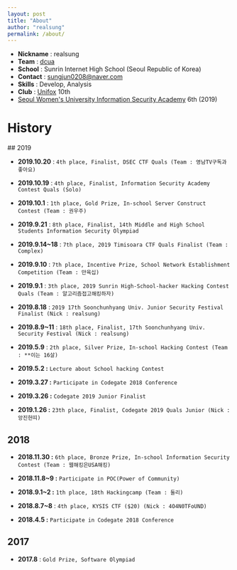 ```yaml
---
layout: post
title: "About"
author: "realsung"
permalink: /about/
---
```


- __Nickname__ : realsung
- __Team__ : [dcua](https://ctftime.org/team/762)
- __School__ : Sunrin Internet High School (Seoul Republic of Korea)
- __Contact__ : sungjun0208@naver.com
- __Skills__ : Develop, Analysis
- __Club__ : [Unifox](http://unifox.kr) 10th
- [Seoul Women's University Information Security Academy](http://security.swu.ac.kr/giftedu) 6th (2019)

<h1>History</h1>
## 2019

* __2019.10.20__ : `4th place, Finalist, DSEC CTF Quals (Team : 영남TV구독과좋아요) `

* __2019.10.19__ : `4th place, Finalist, Information Security Academy Contest Quals (Solo) `

* __2019.10.1__ : `1th place, Gold Prize, In-school Server Construct Contest (Team : 권우주)`

* __2019.9.21__ : `8th place, Finalist, 14th Middle and High School Students Information Security Olympiad`

* __2019.9.14~18__ : `7th place, 2019 Timisoara CTF Quals Finalist (Team : Complex)`

* __2019.9.10__ : `7th place, Incentive Prize, School Network Establishment Competition (Team : 만육십)`

* __2019.9.1__ : `3th place, 2019 Sunrin High-School-hacker Hacking Contest Quals (Team : 알고리즘접고해킹하자)`

* __2019.8.18__ : `2019 17th Soonchunhyang Univ. Junior Security Festival Finalist (Nick : realsung) `

* __2019.8.9~11__ : `18th place, Finalist, 17th Soonchunhyang Univ. Security Festival (Nick : realsung)`

* **2019.5.9** : `2th place, Silver Prize, In-school Hacking Contest (Team : **이는 16살)`

* **2019.5.2 :** `Lecture about School hacking Contest`

* **2019.3.27 :** `Participate in Codegate 2018 Conference`

* **2019.3.26 :** `Codegate 2019 Junior Finalist`

* **2019.1.26 :** `23th place, Finalist, Codegate 2019 Quals Junior (Nick : 앙진헌띠)`

## 2018

* **2018.11.30 :** `6th place, Bronze Prize, In-school Information Security Contest (Team : 웹해킹은USA해킹)`

* **2018.11.8~9 :** `Participate in POC(Power of Community)`

* **2018.9.1~2 :** `1th place, 18th Hackingcamp (Team : 둘리)`

* __2018.8.7~8__ : `4th place, KYSIS CTF ($20) (Nick : 4O4N0TFoUND)`

* **2018.4.5 :** `Participate in Codegate 2018 Conference`

## 2017

* **2017.8** : `Gold Prize, Software Olympiad`

